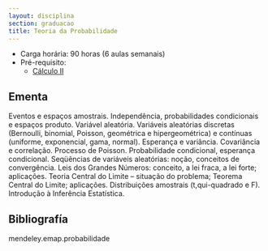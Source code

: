 ```yaml
---
layout: disciplina
section: graduacao
title: Teoria da Probabilidade 
---
```


- Carga horária: 90 horas (6 aulas semanais)
- Pré-requisito:
    - [Cálculo II](calculo-II.html)

## Ementa

Eventos e espaços amostrais. Independência, probabilidades
condicionais e espaços produto. Variável aleatória. Variáveis
aleatórias discretas (Bernoulli, binomial, Poisson, geométrica e
hipergeométrica) e contínuas (uniforme, exponencial, gama,
normal). Esperança e variância. Covariância e correlação. Processo de
Poisson. Probabilidade condicional, esperança condicional. Seqüências
de variáveis aleatórias: noção, conceitos de convergência. Leis dos
Grandes Números: conceito, a lei fraca, a lei forte;
aplicações. Teoria Central do Limite – situação do problema; Teorema
Central do Limite; aplicações. Distribuições amostrais (t,qui-quadrado e F).
Introdução à Inferência Estatística.

## Bibliografía

mendeley.emap.probabilidade



